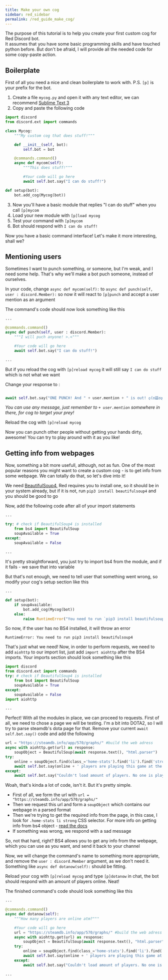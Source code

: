 ```yaml
---
title: Make your own cog
sidebar: red_sidebar
permalink: /red_guide_make_cog/
---
```


The purpose of this tutorial is to help you create your first custom cog for Red Discord bot.  
It assumes that you have some basic programming skills and have touched python before. But don't be afraid, I will provide all the needed code for some copy-paste action.


## Boilerplate
First of all you need a nice and clean boilerplate to work with.
P.S. `[p]` is your prefix for the bot.

 1. Create a file `mycog.py` and open it with any text editor, we can recommend [Sublime Text 3](https://www.sublimetext.com/)
 2. Copy and paste the following code

```python
import discord
from discord.ext import commands

class Mycog:
    """My custom cog that does stuff!"""

    def __init__(self, bot):
        self.bot = bot

    @commands.command()
    async def mycom(self):
        """This does stuff!"""

        #Your code will go here
        await self.bot.say("I can do stuff!")

def setup(bot):
    bot.add_cog(Mycog(bot))

```

 3. Now you'll have a basic module that replies "I can do stuff" when you call `[p]mycom`
 4. Load your new module with `[p]load mycog`
 5. Test your command with `[p]mycom`
 6. Bot should respond with `I can do stuff!`

Now you have a basic command interface! Let's make it more interesting, shall we?

## Mentioning users
Sometimes I want to punch something, or someone, but I'm weak, and I need some help. That's why we'll make a bot puch someone, instead of ourselves.

In your code, change `async def mycom(self):` to `async def punch(self, user : discord.Member):` so now it will react to `[p]punch` and accept a user mention as an argument
 
The command's code should now look something like this

```python
...

@commands.command()
async def punch(self, user : discord.Member):
    """I will puch anyone! >.<"""

    #Your code will go here
    await self.bot.say("I can do stuff!")

...
```

But if you reload the cog with `[p]reload mycog` it will still say `I can do stuff` which is not what we want

Change your response to :

```python

await self.bot.say("ONE PUNCH! And " + user.mention + " is out! ლ(ಠ益ಠლ)")

```

*You can use any message, just remember to `+ user.mention` somewhere in there, for cog to target your prey!*

Reload the cog with `[p]reload mycog`

Now you can punch other people without getting your hands dirty, awesome! You can try to play around with it as you like!

## Getting info from webpages
Now, something a bit more usefull, although, not as fun. One of the most popular reasons you might want to create a custom cog - is to get info from some webpage. We can totally do that, so let's dive into it!

We need [BeautifulSoup4](http://www.crummy.com/software/BeautifulSoup/bs4/doc/), Red requires you to install one, so it should be in your system already, but if it is not, run `pip3 install beautifulsoup4` and you should be good to go

Now, add the following code after all of your import statements

```python
...

try: # check if BeautifulSoup4 is installed
	from bs4 import BeautifulSoup
	soupAvailable = True
except:
	soupAvailable = False
	
...
```

It's pretty straightforward, you just try to import bs4 from the module, and if it fails - we save that into variable
  
But that's not enough, we need to tell user that something went wrong, so modify your cog's setup section like this

```python
...

def setup(bot):
	if soupAvailable:
		bot.add_cog(Mycog(bot))
	else:
		raise RuntimeError("You need to run `pip3 install beautifulsoup4`")
```

So now, if the user has no BS4 installed, it will throw an error

```
RuntimeError: You need to run pip3 install beautifulsoup4
```

That's just what we need!
Now, in order to perform requests, we need to add `aiohttp` to our import list, just add `import aiohttp` after the BS4 imports. Your imports section should look something like this

```python
import discord
from discord.ext import commands
try: # check if BeautifulSoup4 is installed
	from bs4 import BeautifulSoup
	soupAvailable = True
except:
	soupAvailable = False
import aiohttp

...
```

Perfect!
With all the modules in place, we can proceed to requests. First of all, we need to chose a page we will be testing. I'm a bit into DOTA2, so I will try to parse steamdb's dota page for that.
Remove your current `await self.bot.say()` code and add the following

```python
url = "https://steamdb.info/app/570/graphs/" #build the web adress
async with aiohttp.get(url) as response:
    soupObject = BeautifulSoup(await response.text(), "html.parser") 
try:
    online = soupObject.find(class_='home-stats').find('li').find('strong').get_text()
    await self.bot.say(online + ' players are playing this game at the moment')
except:
    await self.bot.say("Couldn't load amount of players. No one is playing this game anymore or there's an error.")
```

Woah, that's kinda a lot of code, isn't it. But it's pretty simple.
 - First of all, we form the url with `url = "https://steamdb.info/app/570/graphs/"`
 - Then we request this url and form a `soupObject` which contains our webpage in a parsed format
 - Then we're trying to get the required info from the page, in this case, I look for `.home-stats li strong` CSS selector. For more info on getting info from bs4 object - [read the docs](http://www.crummy.com/software/BeautifulSoup/bs4/doc/)
 - If something was wrong, we respond with a sad message

So, not that hard, right? BS4 allows you to get any info from the webpage, which you can use as you want, and send it back to your channel

 Now, we will change the command's name to something more appropriate, and remove the `user : discord.Member` argument, as we don't need it.
 Something like `async def dotanow(self):` should be fitting.
   
 Reload your cog with `[p]reload mycog` and type `[p]dotanow` in chat, the bot should respond with an amount of players online. Neat!

The finished command's code should look something like this

```python
...

@commands.command()
async def dotanow(self):
    """How many players are online atm?"""

    #Your code will go here
    url = "https://steamdb.info/app/570/graphs/" #build the web adress
    async with aiohttp.get(url) as response:
        soupObject = BeautifulSoup(await response.text(), "html.parser") 
    try:
        online = soupObject.find(class_='home-stats').find('li').find('strong').get_text()
        await self.bot.say(online + ' players are playing this game at the moment')
    except:
        await self.bot.say("Couldn't load amount of players. No one is playing this game anymore or there's an error.")

...
```
